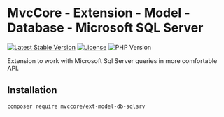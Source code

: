 # MvcCore - Extension - Model - Database - Microsoft SQL Server

[![Latest Stable Version](https://img.shields.io/badge/Stable-v5.1.5-brightgreen.svg?style=plastic)](https://github.com/mvccore/ext-model-db-sqlsrv/releases)
[![License](https://img.shields.io/badge/License-BSD%203-brightgreen.svg?style=plastic)](https://mvccore.github.io/docs/mvccore/5.0.0/LICENSE.md)
![PHP Version](https://img.shields.io/badge/PHP->=5.4-brightgreen.svg?style=plastic)

Extension to work with Microsoft Sql Server queries in more comfortable API.

## Installation
```shell
composer require mvccore/ext-model-db-sqlsrv
```